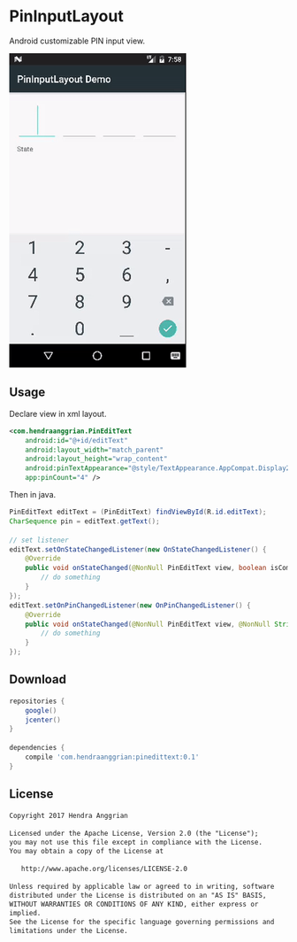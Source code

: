 PinInputLayout
==============
Android customizable PIN input view.

![demo][demo]

Usage
-----
Declare view in xml layout.
```xml
<com.hendraanggrian.PinEditText
    android:id="@+id/editText"
    android:layout_width="match_parent"
    android:layout_height="wrap_content"
    android:pinTextAppearance="@style/TextAppearance.AppCompat.Display2"
    app:pinCount="4" />
```

Then in java.
```java
PinEditText editText = (PinEditText) findViewById(R.id.editText);
CharSequence pin = editText.getText();

// set listener
editText.setOnStateChangedListener(new OnStateChangedListener() {
    @Override
    public void onStateChanged(@NonNull PinEditText view, boolean isComplete) {
        // do something
    }
});
editText.setOnPinChangedListener(new OnPinChangedListener() {
    @Override
    public void onStateChanged(@NonNull PinEditText view, @NonNull String... mPins) {
        // do something
    }
});
```

Download
--------
```gradle
repositories {
    google()
    jcenter()
}

dependencies {
    compile 'com.hendraanggrian:pinedittext:0.1'
}
```

License
-------
    Copyright 2017 Hendra Anggrian

    Licensed under the Apache License, Version 2.0 (the "License");
    you may not use this file except in compliance with the License.
    You may obtain a copy of the License at

       http://www.apache.org/licenses/LICENSE-2.0

    Unless required by applicable law or agreed to in writing, software
    distributed under the License is distributed on an "AS IS" BASIS,
    WITHOUT WARRANTIES OR CONDITIONS OF ANY KIND, either express or implied.
    See the License for the specific language governing permissions and
    limitations under the License.
    
[demo]: /art/demo.gif
